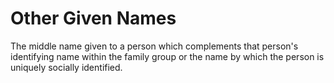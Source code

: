 # Other Given Names
The middle name given to a person which complements that person's identifying name within the family group or the name by which the person is uniquely socially identified.